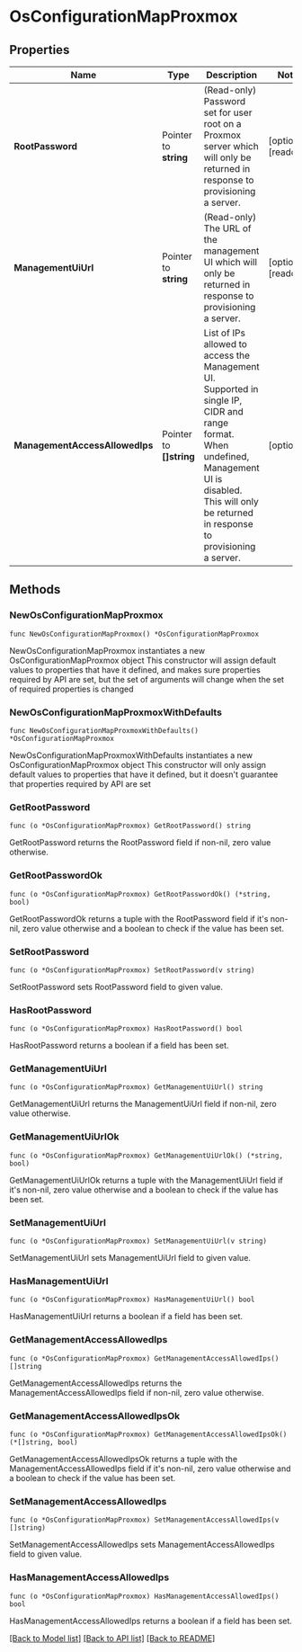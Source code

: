 # OsConfigurationMapProxmox

## Properties

Name | Type | Description | Notes
------------ | ------------- | ------------- | -------------
**RootPassword** | Pointer to **string** | (Read-only) Password set for user root on a Proxmox server which will only be returned in response to provisioning a server. | [optional] [readonly] 
**ManagementUiUrl** | Pointer to **string** | (Read-only) The URL of the management UI which will only be returned in response to provisioning a server. | [optional] [readonly] 
**ManagementAccessAllowedIps** | Pointer to **[]string** | List of IPs allowed to access the Management UI. Supported in single IP, CIDR and range format. When undefined, Management UI is disabled. This will only be returned in response to provisioning a server. | [optional] 

## Methods

### NewOsConfigurationMapProxmox

`func NewOsConfigurationMapProxmox() *OsConfigurationMapProxmox`

NewOsConfigurationMapProxmox instantiates a new OsConfigurationMapProxmox object
This constructor will assign default values to properties that have it defined,
and makes sure properties required by API are set, but the set of arguments
will change when the set of required properties is changed

### NewOsConfigurationMapProxmoxWithDefaults

`func NewOsConfigurationMapProxmoxWithDefaults() *OsConfigurationMapProxmox`

NewOsConfigurationMapProxmoxWithDefaults instantiates a new OsConfigurationMapProxmox object
This constructor will only assign default values to properties that have it defined,
but it doesn't guarantee that properties required by API are set

### GetRootPassword

`func (o *OsConfigurationMapProxmox) GetRootPassword() string`

GetRootPassword returns the RootPassword field if non-nil, zero value otherwise.

### GetRootPasswordOk

`func (o *OsConfigurationMapProxmox) GetRootPasswordOk() (*string, bool)`

GetRootPasswordOk returns a tuple with the RootPassword field if it's non-nil, zero value otherwise
and a boolean to check if the value has been set.

### SetRootPassword

`func (o *OsConfigurationMapProxmox) SetRootPassword(v string)`

SetRootPassword sets RootPassword field to given value.

### HasRootPassword

`func (o *OsConfigurationMapProxmox) HasRootPassword() bool`

HasRootPassword returns a boolean if a field has been set.

### GetManagementUiUrl

`func (o *OsConfigurationMapProxmox) GetManagementUiUrl() string`

GetManagementUiUrl returns the ManagementUiUrl field if non-nil, zero value otherwise.

### GetManagementUiUrlOk

`func (o *OsConfigurationMapProxmox) GetManagementUiUrlOk() (*string, bool)`

GetManagementUiUrlOk returns a tuple with the ManagementUiUrl field if it's non-nil, zero value otherwise
and a boolean to check if the value has been set.

### SetManagementUiUrl

`func (o *OsConfigurationMapProxmox) SetManagementUiUrl(v string)`

SetManagementUiUrl sets ManagementUiUrl field to given value.

### HasManagementUiUrl

`func (o *OsConfigurationMapProxmox) HasManagementUiUrl() bool`

HasManagementUiUrl returns a boolean if a field has been set.

### GetManagementAccessAllowedIps

`func (o *OsConfigurationMapProxmox) GetManagementAccessAllowedIps() []string`

GetManagementAccessAllowedIps returns the ManagementAccessAllowedIps field if non-nil, zero value otherwise.

### GetManagementAccessAllowedIpsOk

`func (o *OsConfigurationMapProxmox) GetManagementAccessAllowedIpsOk() (*[]string, bool)`

GetManagementAccessAllowedIpsOk returns a tuple with the ManagementAccessAllowedIps field if it's non-nil, zero value otherwise
and a boolean to check if the value has been set.

### SetManagementAccessAllowedIps

`func (o *OsConfigurationMapProxmox) SetManagementAccessAllowedIps(v []string)`

SetManagementAccessAllowedIps sets ManagementAccessAllowedIps field to given value.

### HasManagementAccessAllowedIps

`func (o *OsConfigurationMapProxmox) HasManagementAccessAllowedIps() bool`

HasManagementAccessAllowedIps returns a boolean if a field has been set.


[[Back to Model list]](../README.md#documentation-for-models) [[Back to API list]](../README.md#documentation-for-api-endpoints) [[Back to README]](../README.md)


